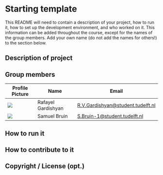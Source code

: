 # Starting template

This README will need to contain a description of your project, how to run it, how to set up the development environment, and who worked on it.
This information can be added throughout the course, except for the names of the group members.
Add your own name (do not add the names for others!) to the section below.

## Description of project

## Group members

| Profile Picture                                                   | Name               | Email                             |
|-------------------------------------------------------------------|--------------------|-----------------------------------|
| ![](https://avatars.githubusercontent.com/u/13188514?v=4&size=50) | Rafayel Gardishyan | R.V.Gardishyan@student.tudelft.nl |
| ![](https://avatars.githubusercontent.com/u/67058024?v=4&size=50) | Samuel Bruin       | S.Bruin-1@student.tudelft.nl      |

<!-- Instructions (remove once assignment has been completed -->
<!-- - Add (only!) your own name to the table above (use Markdown formatting) -->
<!-- - Mention your *student* email address -->
<!-- - Preferably add a recognizable photo, otherwise add your GitLab photo -->
<!-- - (please make sure the photos have the same size (50x50 pixels)) --> 

## How to run it

## How to contribute to it

## Copyright / License (opt.)

